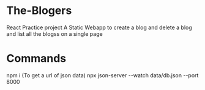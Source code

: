 # The-Blogers
React Practice project
A Static Webapp to create a blog and delete a blog and list all the blogss on a single page

# Commands
npm i
(To get a url of json data)
npx json-server --watch data/db.json --port 8000
